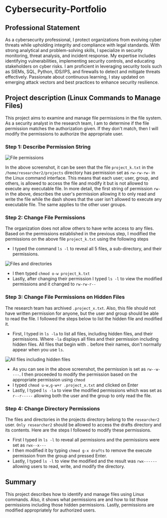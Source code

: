 # Cybersecurity-Portfolio
## Professional Statement
 As a cybersecurity professional, I protect organizations from evolving cyber threats while upholding integrity and compliance with legal standards. With strong analytical and problem-solving skills, I specialize in security monitoring, threat analysis, and incident response. My expertise includes identifying vulnerabilities, implementing security controls, and educating stakeholders on cyber risks. I am proficient in leveraging security tools such as SIEMs, SQL, Python, IDS/IPS, and firewalls to detect and mitigate threats effectively. Passionate about continuous learning, I stay updated on emerging attack vectors and best practices to enhance security resilience.
## Project description (Linux Commands to Manage Files)
This project aims to examine and manage file permissions in the file system. As a security analyst in the research team, I am to determine if the file permission matches the authorization given. If they don't match, then I will modify the permissions to authorize the appropriate user.
### Step 1: Describe Permission String
![File permissions](https://github.com/user-attachments/assets/a5313aa5-c2c6-4264-85a2-af522a7272b0)

In the above screenshot, it can be seen that the file ``project_k.txt`` in the ``/home/researcher2/projects`` directory has permission set as ``rw-rw-rw-`` in the Linux command interface. This means that each user; user, group, and others, is allowed to access the file and modify it but is not allowed to execute any executable file. In more detail, the first string of permission ``rw-`` in the above, describes the user's permission allowing it to only read and write the file while the dash shows that the user isn't allowed to execute any executable file. The same applies to the other user groups.
### Step 2: Change File Permissions
The organization does not allow others to have write access to any files. Based on the permissions established in the previous step, I modified the permissions on the above file ``project_k.txt`` using the following steps

- I typed the command ``ls -l`` to reveal all 5 files, a sub-directory, and their permissions.
  
![Files and directories](https://github.com/user-attachments/assets/eb8ae506-2d09-44d8-b579-707e2ee7a4ce)

- I then typed ``chmod o-w project_k.txt``
- Lastly, after changing their permission I typed ``ls -l`` to view the modified permissions and it changed to ``rw-rw-r--``
 ### Step 3: Change File Permissions on Hidden Files
 The research team has archived ``.project_x.txt``. Also, this file should not have written permission for anyone, but the user and group should be able to read the file. I followed the steps below to list the hidden file and modified it.

- First, I typed in ``ls -la`` to list all files, including hidden files, and their permissions. Where ``-la`` displays all files and their permission including hidden files. All files that begin with ``.`` before their names, don't normally appear when you use ``ls``.

![All files including hidden files](https://github.com/user-attachments/assets/0befe1fd-967d-428d-a60a-68638d8fee03)

- As you can see in the above screenshot, the permission is set as ``rw--w----``. I then proceeded to modify the permission based on the appropriate permission using ``chmod``
- I typed ``chmod u-w,g-w+r .project_x.txt`` and clicked on Enter
- Lastly, I typed ``ls -la`` to view the modified permissions which was set as ``r--r-----`` allowing both the user and the group to only read the file.
### Step 4: Change Directory Permissions
The files and directories in the projects directory belong to the ``researcher2`` user. ``Only researcher2`` should be allowed to access the drafts directory and its contents. Here are the steps I followed to modify these permissions.

- First I typed in ``ls -l`` to reveal all permissions and the permissions were set as ``rwx--x---``
- I then modified it by typing ``chmod g-x drafts`` to remove the execute permission from the group and pressed Enter.
- Lastly, I typed ``ls -l`` to view the modified and the result was ``rwx------`` allowing users to read, write, and modify the directory.

## Summary
This project describes how to identify and manage files using Linux commands. Also, it shows what permissions are and how to list those permissions including those hidden permissions. Lastly, permissions are modified appropriately for authorized users.
